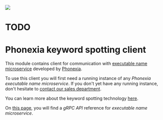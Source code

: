 ![](https://www.phonexia.com/wp-content/uploads/phonexia-logo-transparent-500px.png)
# TODO
# Phonexia keyword spotting client

This module contains client for communication with [executable name microservice](https://hub.docker.com/repository/docker/phonexia/executable-name/general) developed by [Phonexia](https://phonexia.com).

To use this client you will first need a running instance of any *Phonexia executable name microservice*. If you don't yet have any running instance, don't hesitate to [contact our sales department](mailto:info@phonexia.com).

You can learn more about the keyword spotting technology [here](https://docs.cloud.phonexia.com/docs/technologies/keyword-spotting/).

On [this page](https://docs.cloud.phonexia.com/docs/products/speech-platform-4/grpc/api/phonexia/grpc/technologies/keyword_spotting/v1/keyword_spotting.proto), you will find a *gRPC API* reference for *executable name microservice*.